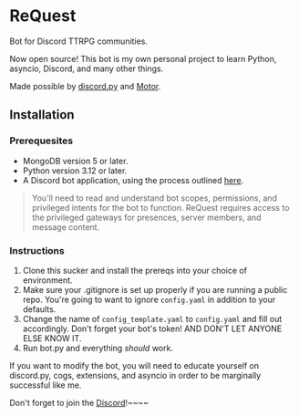 # ReQuest
Bot for Discord TTRPG communities.

Now open source! This bot is my own personal project to learn Python, asyncio, Discord, and many other things.

Made possible by [discord.py](https://discordpy.readthedocs.io/en/stable/) and [Motor](https://motor.readthedocs.io/en/stable/).

## Installation

### Prerequesites
- MongoDB version 5 or later.
- Python version 3.12 or later.
- A Discord bot application, using the process outlined [here](https://discord.com/developers/docs/getting-started).

> You'll need to read and understand bot scopes, permissions, and privileged intents for the bot to function. ReQuest
> requires access to the privileged gateways for presences, server members, and message content.

### Instructions

1. Clone this sucker and install the prereqs into your choice of environment.
2. Make sure your .gitignore is set up properly if you are running a public repo. You're going to want to ignore `config.yaml` in addition to your defaults.
3. Change the name of `config_template.yaml` to `config.yaml` and fill out accordingly. Don't forget your bot's token! AND DON'T LET ANYONE ELSE KNOW IT.
4. Run bot.py and everything *should* work.

If you want to modify the bot, you will need to educate yourself on discord.py, cogs, extensions, and asyncio in order to be marginally successful like me.

Don't forget to join the [Discord](https://discord.gg/Zq37gj4)!~~~~
